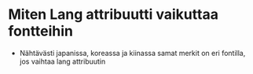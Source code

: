 # Miten Lang attribuutti vaikuttaa fontteihin

- Nähtävästi japanissa, koreassa ja kiinassa samat merkit on eri fontilla, jos vaihtaa lang attribuutin